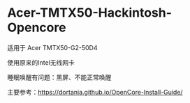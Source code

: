 # Acer-TMTX50-Hackintosh-Opencore

适用于 Acer TMTX50-G2-50D4

使用原来的Intel无线网卡

睡眠唤醒有问题：黑屏、不能正常唤醒

主要参考：https://dortania.github.io/OpenCore-Install-Guide/